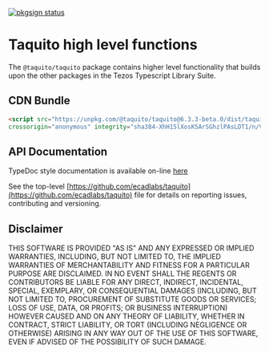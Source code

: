 [![pkgsign status](https://us-central1-pkgsign.cloudfunctions.net/pkgsign-badge?name=@taquito/taquito&expectedIdentity=%40jevonearth)](https://github.com/RedpointGames/pkgsign)

# Taquito high level functions

The `@taquito/taquito` package contains higher level functionality that builds upon the other packages in the Tezos Typescript Library Suite.

## CDN Bundle

```html
<script src="https://unpkg.com/@taquito/taquito@6.3.3-beta.0/dist/taquito.min.js"
crossorigin="anonymous" integrity="sha384-XhH15lXosKSArSGhzlPAsLDT1/n/Vc11uWNMMEJzTqqWUIW1OyPQZTy/iX7ky/FS"></script>
```

## API Documentation

TypeDoc style documentation is available on-line [here](https://tezostaquito.io/typedoc/modules/_taquito_taquito.html)

See the top-level [https://github.com/ecadlabs/taquito](https://github.com/ecadlabs/taquito) file for details on reporting issues, contributing and versioning.

## Disclaimer

THIS SOFTWARE IS PROVIDED "AS IS" AND ANY EXPRESSED OR IMPLIED WARRANTIES, INCLUDING, BUT NOT LIMITED TO, THE IMPLIED WARRANTIES OF MERCHANTABILITY AND FITNESS FOR A PARTICULAR PURPOSE ARE DISCLAIMED. IN NO EVENT SHALL THE REGENTS OR CONTRIBUTORS BE LIABLE FOR ANY DIRECT, INDIRECT, INCIDENTAL, SPECIAL, EXEMPLARY, OR CONSEQUENTIAL DAMAGES (INCLUDING, BUT NOT LIMITED TO, PROCUREMENT OF SUBSTITUTE GOODS OR SERVICES; LOSS OF USE, DATA, OR PROFITS; OR BUSINESS INTERRUPTION) HOWEVER CAUSED AND ON ANY THEORY OF LIABILITY, WHETHER IN CONTRACT, STRICT LIABILITY, OR TORT (INCLUDING NEGLIGENCE OR OTHERWISE) ARISING IN ANY WAY OUT OF THE USE OF THIS SOFTWARE, EVEN IF ADVISED OF THE POSSIBILITY OF SUCH DAMAGE.
